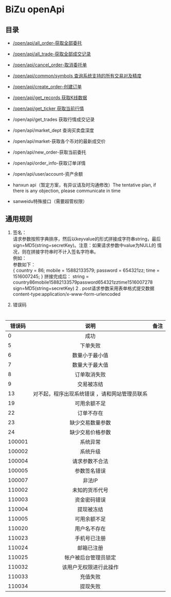 # BiZu openApi

## 目录
- [/open/api/all_order-获取全部委托](https://github.com/bizukex/API-docs/blob/master/%E8%8E%B7%E5%8F%96%E5%85%A8%E9%83%A8%E5%A7%94%E6%89%98.md)

- [/open/api/all_trade-获取全部成交记录](https://github.com/bizukex/API-docs/blob/master/%E8%8E%B7%E5%8F%96%E5%85%A8%E9%83%A8%E6%88%90%E4%BA%A4%E8%AE%B0%E5%BD%95.md)

- [/open/api/cancel_order-取消委托单](https://github.com/bizukex/API-docs/blob/master/%E5%8F%96%E6%B6%88%E5%A7%94%E6%89%98%E5%8D%95.md)

- [/open/api/common/symbols 查询系统支持的所有交易对及精度](https://github.com/bizukex/API-docs/blob/master/%E6%9F%A5%E8%AF%A2%E7%B3%BB%E7%BB%9F%E6%94%AF%E6%8C%81%E7%9A%84%E6%89%80%E6%9C%89%E4%BA%A4%E6%98%93%E5%AF%B9%E5%8F%8A%E7%B2%BE%E5%BA%A6.md)

- [/open/api/create_order-创建订单](https://github.com/bizukex/API-docs/blob/master/%E5%88%9B%E5%BB%BA%E8%AE%A2%E5%8D%95.md)

- [/open/api/get_records 获取K线数据](https://github.com/bizukex/API-docs/blob/master/%E8%8E%B7%E5%8F%96K%E7%BA%BF%E6%95%B0%E6%8D%AE.md)

- [/open/api/get_ticker 获取当前行情](https://github.com/bizukex/API-docs/blob/master/%E8%8E%B7%E5%8F%96%E5%BD%93%E5%89%8D%E8%A1%8C%E6%83%85.md)

- /open/api/get_trades 获取行情成交记录

- /open/api/market_dept 查询买卖盘深度

- /open/api/market-获取各个币对的最新成交价

- /open/api/new_order-获取当前委托

- /open/api/order_info-获取订单详情

- /open/api/user/account-资产余额

- hanxun api（暂定方案，有异议请及时沟通修改）The tentative plan, if there is any objection, please communicate in time

- sanweidu特殊接口（需要超管权限）

##  通用规则

1.  签名： <br>
请求参数按照字典排序，然后以keyvalue的形式拼接成字符串string，最后sign=MD5(string+secretKey)。注意：如果请求参数中value为NULL的 情况，则在拼接字符串时不计入签名字符串。<br>
例如： <br>
参数如下： <br>
{
country = 86;
mobile = 15882133579;
password = 654321zz;
time = 1516007245;
}
拼接完成后：
string = country86mobile15882133579password654321zztime1516007278
sign=MD5(string+secretKey)
2 .  post请求参数采用表单格式提交数据
      content-type:application/x-www-form-urlencoded

3. 错误码 
# 
| 错误码 | 说明 | 备注 |
| ----- | :------: | -------: |
| 0 | 成功 |  |
| 5 | 下单失败 |  |
| 6 | 数量小于最小值 |  |
| 7 | 数量大于最大值 | |
| 8 | 订单取消失败 | |
| 9 | 交易被冻结 |  |
| 13 | 对不起，程序出现系统错误 ，请和网站管理员联系|  |
| 19 | 可用余额不足 |  |
| 22 | 订单不存在 |  |
| 23 | 缺少交易数量参数 |  |
| 24 | 缺少交易价格参数 |  |
| 100001 | 系统异常 |  |
| 100002 | 系统升级 |  |
| 100004 | 请求参数不合法 |  |
| 100005 | 参数签名错误 |  |
| 100007 | 非法IP |  |
| 110002 | 未知的货币代号 |  |
| 110003 | 资金密码错误 |  |
| 110004 | 提现被冻结 |  |
| 110005 | 可用余额不足 |  |
| 110020  | 用户名不存在 |  |
| 110023  | 手机号已注册 |  |
| 110024 | 邮箱已注册 |  |
| 110025 | 帐户被后台管理员锁定 |  |
| 110032 | 该用户无权限进行此操作 |  |
| 110033 | 充值失败 |  |
| 110034 | 提现失败 |  |

